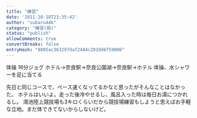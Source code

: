 ```yaml
---
title: "練習"
date: '2011-10-18T23:35:42'
author: "subaru44k"
category: "練習(弱)"
status: "publish"
allowComments: true
convertBreaks: false
entryHash: "8805ac363297daf2484c2019d6f59006"
---
```

体操
16分ジョグ
ホテル→奈良駅→奈良公園湖→奈良駅→ホテル
体操、水シャワーを足に当てる

先日と同じコースで、ペース速くなってるかなと思ったがそんなことはなかった。
ホテルはいいよ。走った後冷やせるし、風呂入った時は毎日お湯につかれるし。
鴻池陸上競技場も3キロくらいだから競技場練習もしようと思えばお手軽な立地。まだ体できてないからしないけど。
